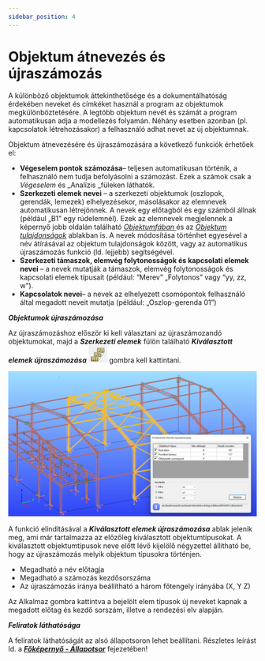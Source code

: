 ```yaml
---
sidebar_position: 4
---
```

# Objektum átnevezés és újraszámozás

<!-- wp:paragraph -->

A különböző objektumok áttekinthetősége és a dokumentálhatóság érdekében neveket és címkéket használ a program az objektumok megkülönböztetésére. A legtöbb objektum nevét és számát a program automatikusan adja a modellezés folyamán. Néhány esetben azonban (pl. kapcsolatok létrehozásakor) a felhasználó adhat nevet az új objektumnak.

<!-- /wp:paragraph -->

<!-- wp:paragraph -->

Objektum átnevezésére és újraszámozására a következő funkciók érhetőek el:

<!-- /wp:paragraph -->

<!-- wp:list {"className":"is-style-default"} -->

- **Végeselem pontok számozása**– teljesen automatikusan történik, a felhasználó nem tudja befolyásolni a számozást. Ezek a számok csak a *Végeselem* és \_Analízis \_füleken láthatók.
- **Szerkezeti elemek nevei** – a szerkezeti objektumok (oszlopok, gerendák, lemezek) elhelyezésekor, másolásakor az elemnevek automatikusan létrejönnek. A nevek egy előtagból és egy számból állnak (például „B1” egy rúdelemnél). Ezek az elemnevek megjelennek a képernyő jobb oldalán található _[Objektumfában ](/manual/altalanos-ismertetes/a-fokepernyo/#oldalpanel)_ és az _[Objektum tulajdonságok](/manual/altalanos-ismertetes/a-fokepernyo/#Object-properties-window)_ ablakban is. A nevek módosítása történhet egyesével a név átírásával az objektum tulajdonságok között, vagy az automatikus újraszámozás funkció (ld. lejjebb) segítségével.
- **Szerkezeti támaszok, elemvég folytonosságok és kapcsolati elemek nevei** – a nevek mutatják a támaszok, elemvég folytonosságok és kapcsolati elemek típusait (például: “Merev” „Folytonos” vagy “yy, zz, w”).
- **Kapcsolatok nevei**– a nevek az elhelyezett csomópontok felhasználó által megadott neveit mutatja (például: „Oszlop-gerenda 01”)

<!-- /wp:list -->

<!-- wp:paragraph -->

**_Objektumok újraszámozása_**

<!-- /wp:paragraph -->

<!-- wp:paragraph -->

Az újraszámozáshoz először ki kell választani az újraszámozandó objektumokat, majd a _**Szerkezeti elemek**_ fülön található _**Kiválasztott elemek újraszámozása**_ ![](./img/wp-content-uploads-2022-02-ico_renum.png) gombra kell kattintani.

<!-- /wp:paragraph -->

<!-- wp:image {"align":"center","id":32789,"width":768,"height":449,"sizeSlug":"large","linkDestination":"media"} -->

[![](./img/wp-content-uploads-2022-02-dia_ujraszamoz-1024x598.png)](https://consteelsoftware.com/wp-content/uploads/2022/02/dia_ujraszamoz.png)

<!-- /wp:image -->

<!-- wp:paragraph -->

A funkció elindításával a _**Kiválasztott elemek újraszámozása**_ ablak jelenik meg, ami már tartalmazza az előzőleg kiválasztott objektumtípusokat. A kiválasztott objektumtípusok neve előtt lévő kijelölő négyzettel állítható be, hogy az újraszámozás melyik objektum típusokra történjen.

<!-- /wp:paragraph -->

<!-- wp:list {"className":"is-style-checked"} -->

- Megadható a név előtagja
- Megadható a számozás kezdősorszáma
- Az újraszámozás iránya beállítható a három főtengely irányába (X, Y Z)

<!-- /wp:list -->

<!-- wp:paragraph -->

Az Alkalmaz gombra kattintva a bejelölt elem típusok új neveket kapnak a megadott előtag és kezdő sorszám, illetve a rendezési elv alapján.

<!-- /wp:paragraph -->

<!-- wp:paragraph -->

**_Feliratok láthatósága_**

<!-- /wp:paragraph -->

<!-- wp:paragraph -->

A feliratok láthatóságát az alsó állapotsoron lehet beállítani. Részletes leírást ld. a _**[Főképernyő - Állapotsor](/manual/altalanos-ismertetes/a-fokepernyo/#allapotsor)**_ fejezetében!

<!-- /wp:paragraph -->
